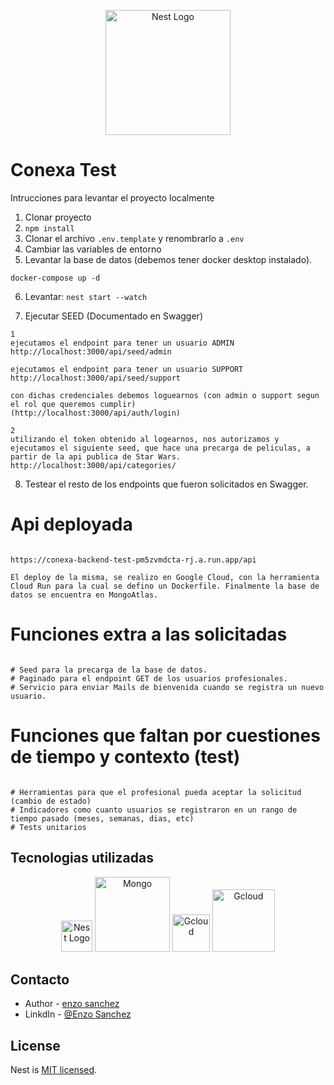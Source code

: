 <p align="center">
  <a href="http://nestjs.com/" target="blank"><img src="https://nestjs.com/img/logo-small.svg" width="200" alt="Nest Logo" /></a>
</p>


# Conexa Test
Intrucciones para levantar el proyecto localmente
1. Clonar proyecto
2. ```npm install```
3. Clonar el archivo ```.env.template``` y renombrarlo a ```.env```
4. Cambiar las variables de entorno
5. Levantar la base de datos (debemos tener docker desktop instalado).
```
docker-compose up -d
```

6. Levantar: ```nest start --watch```

7. Ejecutar SEED (Documentado en Swagger)
```
1
ejecutamos el endpoint para tener un usuario ADMIN 
http://localhost:3000/api/seed/admin

ejecutamos el endpoint para tener un usuario SUPPORT
http://localhost:3000/api/seed/support

con dichas credenciales debemos loguearnos (con admin o support segun el rol que queremos cumplir)
(http://localhost:3000/api/auth/login)

2 
utilizando el token obtenido al logearnos, nos autorizamos y ejecutamos el siguiente seed, que hace una precarga de peliculas, a partir de la api publica de Star Wars.
http://localhost:3000/api/categories/
```
8. Testear el resto de los endpoints que fueron solicitados en Swagger.

# Api deployada

```

https://conexa-backend-test-pm5zvmdcta-rj.a.run.app/api

El deploy de la misma, se realizo en Google Cloud, con la herramienta Cloud Run para la cual se defino un Dockerfile. Finalmente la base de datos se encuentra en MongoAtlas.
```

# Funciones extra a las solicitadas

```

# Seed para la precarga de la base de datos.
# Paginado para el endpoint GET de los usuarios profesionales.
# Servicio para enviar Mails de bienvenida cuando se registra un nuevo usuario.

```

# Funciones que faltan por cuestiones de tiempo y contexto (test)

```

# Herramientas para que el profesional pueda aceptar la solicitud (cambio de estado)
# Indicadores como cuanto usuarios se registraron en un rango de tiempo pasado (meses, semanas, dias, etc)
# Tests unitarios

```

## Tecnologias utilizadas

<p align="center">
  <a href="http://nestjs.com/" target="blank"><img src="https://nestjs.com/img/logo-small.svg" width="50" alt="Nest Logo" /></a>
    <a href="http://nestjs.com/" target="blank"><img src="https://res.cloudinary.com/dqavzr8iu/image/upload/v1695796952/pngegg_1_b1hkpc.png" width="120" alt="Mongo" /></a>
    <a href="http://nestjs.com/" target="blank"><img src="https://res.cloudinary.com/dqavzr8iu/image/upload/v1695797082/pngegg_2_wtfbkd.png" width="60" alt="Gcloud" /></a>
  <a href="http://nestjs.com/" target="blank"><img src="https://res.cloudinary.com/dqavzr8iu/image/upload/v1695796821/pngegg_jm0gwt.png" width="100" alt="Gcloud" /></a>
</p>

## Contacto

- Author - [enzo sanchez](https://enzos-portfolio-react.vercel.app/)
- LinkdIn - [@Enzo Sanchez](https://www.linkedin.com/in/enzo-sanchez-733b85165/)

## License

Nest is [MIT licensed](LICENSE).
